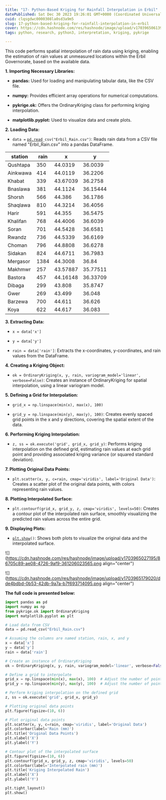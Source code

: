 ```yaml
---
title: "17- Python-Based Kriging for Rainfall Interpolation in Erbil"
datePublished: Sat Dec 30 2023 19:26:01 GMT+0000 (Coordinated Universal Time)
cuid: clqsgdwc0000308la0sd3a9m5
slug: 17-python-based-kriging-for-rainfall-interpolation-in-erbil
cover: https://cdn.hashnode.com/res/hashnode/image/upload/v1703965061399/c568e814-2814-4c7c-823f-9d20c48c4533.png
tags: python, research, python3, interpretation, kriging, pykrige

---
```


This code performs spatial interpolation of rain data using kriging, enabling the estimation of rain values at unmeasured locations within the Erbil Governorate, based on the available data.

**1\. Importing Necessary Libraries:**

* **pandas:** Used for loading and manipulating tabular data, like the CSV file.
    
* **numpy:** Provides efficient array operations for numerical computations.
    
* **pykrige.ok:** Offers the OrdinaryKriging class for performing kriging interpolation.
    
* **matplotlib.pyplot:** Used to visualize data and create plots.
    

**2\. Loading Data:**

* `data =` [`pd.read`](http://pd.read)`_csv("Erbil_Rain.csv")`: Reads rain data from a CSV file named "Erbil\_Rain.csv" into a pandas DataFrame.
    

| station | rain | x | y |
| --- | --- | --- | --- |
| Qushtapa | 350 | 44.0319 | 36.0039 |
| Ainkwawa | 414 | 44.0119 | 36.2206 |
| Khabat | 339 | 43.67039 | 36.2758 |
| Bnaslawa | 381 | 44.1124 | 36.15444 |
| Shorsh | 566 | 44.386 | 36.1786 |
| Shaqlawa | 810 | 44.3214 | 36.4056 |
| Harir | 591 | 44.355 | 36.5475 |
| Khalifan | 768 | 44.4006 | 36.6039 |
| Soran | 701 | 44.5428 | 36.6581 |
| Rwandz | 736 | 44.5339 | 36.6169 |
| Choman | 796 | 44.8808 | 36.6278 |
| Sidakan | 824 | 44.6711 | 36.7983 |
| Mergasor | 1384 | 44.3008 | 36.84 |
| Makhmwr | 257 | 43.57887 | 35.77511 |
| Bastora | 457 | 44.16148 | 36.33709 |
| Dibaga | 299 | 43.808 | 35.8747 |
| Gwer | 269 | 43.499 | 36.048 |
| Barzewa | 700 | 44.611 | 36.626 |
| Koya | 622 | 44.617 | 36.083 |

**3\. Extracting Data:**

* `x = data['x']`
    
* `y = data['y']`
    
* `rain = data['rain']`: Extracts the x-coordinates, y-coordinates, and rain values from the DataFrame.
    

**4\. Creating a Kriging Object:**

* `ok = OrdinaryKriging(x, y, rain, variogram_model='linear', verbose=False)`: Creates an instance of OrdinaryKriging for spatial interpolation, using a linear variogram model.
    

**5\. Defining a Grid for Interpolation:**

* `grid_x = np.linspace(min(x), max(x), 100)`
    
* `grid_y = np.linspace(min(y), max(y), 100)`: Creates evenly spaced grid points in the x and y directions, covering the spatial extent of the data.
    

**6\. Performing Kriging Interpolation:**

* `z, ss = ok.execute('grid', grid_x, grid_y)`: Performs kriging interpolation on the defined grid, estimating rain values at each grid point and providing associated kriging variance (or squared standard deviation).
    

**7\. Plotting Original Data Points:**

* `plt.scatter(x, y, c=rain, cmap='viridis', label='Original Data')`: Creates a scatter plot of the original data points, with colors representing rain values.
    

**8\. Plotting Interpolated Surface:**

* `plt.contourf(grid_x, grid_y, z, cmap='viridis', levels=50)`: Creates a contour plot of the interpolated rain surface, smoothly visualizing the predicted rain values across the entire grid.
    

**9\. Displaying Plots:**

* [`plt.show`](http://plt.show)`()`: Shows both plots to visualize the original data and the interpolated surface.
    

![](https://cdn.hashnode.com/res/hashnode/image/upload/v1703965027195/86705c89-ae08-4726-9af9-361206023565.png align="center")

![](https://cdn.hashnode.com/res/hashnode/image/upload/v1703965179020/dde4bdbd-0b53-42db-9a7a-b7f693714095.png align="center")

**The full code is presented below:**

```python
import pandas as pd
import numpy as np
from pykrige.ok import OrdinaryKriging
import matplotlib.pyplot as plt

# Load data from CSV
data = pd.read_csv("Erbil_Rain.csv")

# Assuming the columns are named station, rain, x, and y
x = data['x']
y = data['y']
rain = data['rain']

# Create an instance of OrdinaryKriging
ok = OrdinaryKriging(x, y, rain, variogram_model='linear', verbose=False)

# Define a grid to interpolate
grid_x = np.linspace(min(x), max(x), 100)  # Adjust the number of points as needed
grid_y = np.linspace(min(y), max(y), 100)  # Adjust the number of points as needed

# Perform kriging interpolation on the defined grid
z, ss = ok.execute('grid', grid_x, grid_y)

# Plotting original data points
plt.figure(figsize=(10, 6))

# Plot original data points
plt.scatter(x, y, c=rain, cmap='viridis', label='Original Data')
plt.colorbar(label='Rain (mm)')
plt.title('Original Data Points')
plt.xlabel('X')
plt.ylabel('Y')

# Contour plot of the interpolated surface
plt.figure(figsize=(10, 6))
plt.contourf(grid_x, grid_y, z, cmap='viridis', levels=50)
plt.colorbar(label='Interpolated rain (mm)')
plt.title('Kriging Interpolated Rain')
plt.xlabel('X')
plt.ylabel('Y')

plt.tight_layout()
plt.show()
```